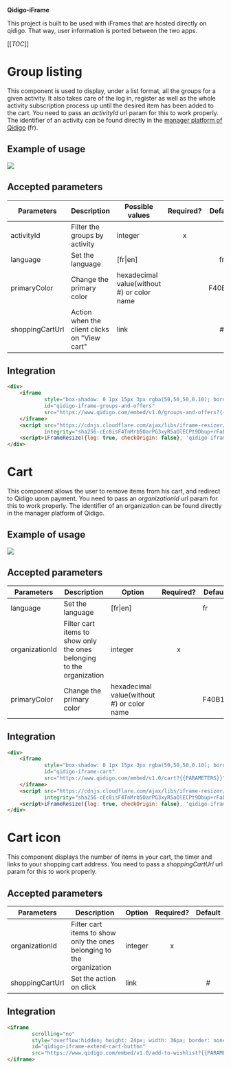 **Qidigo-iFrame**

This project is built to be used with iFrames that are hosted directly on qidigo. That way, user information is ported between the two apps.

[[_TOC_]]

# Group listing

This component is used to display, under a list format, all the groups for a given activity. It also takes care of  the log in, register as well as the whole activity subscription process up until the desired item has been added to the cart. You need to pass an *activityId* url param for this to work properly. The identifier of an activity can be found directly in the
[manager platform of Qidigo](https://aide.qidigo.com/fr/comment-trouver-lidentifiant-dune-activite) (fr).

## Example of usage

![](https://cdn.loom.com/sessions/thumbnails/bacf4fb11b224658ac77ee6b786d4671-with-play.gif)

## Accepted parameters

| Parameters      | Description                                  | Possible values                            | Required? | Default |
| --------------- | -------------------------------------------- | ------------------------------------------ |:---------:|:-------:|
| activityId      | Filter the groups by activity                | integer                                    | x         |         |
| language        | Set the language                             | [fr\|en]                                   |           | fr      |
| primaryColor    | Change the primary color                     | hexadecimal value(without #) or color name |           | F40B17  |
| shoppingCartUrl | Action when the client clicks on "View cart" | link                                       |           | #       |

## Integration

```html
<div>
    <iframe
            style="box-shadow: 0 1px 15px 3px rgba(50,50,50,0.10); border: 1px solid #E3E3E3; transition: height ease 0.3s; width: 100%; max-width: 1080px; min-height: 20px"
            id="qidigo-iframe-groups-and-offers"
            src="https://www.qidigo.com/embed/v1.0/groups-and-offers?{{PARAMETERS}}">
    </iframe>
    <script src="https://cdnjs.cloudflare.com/ajax/libs/iframe-resizer/4.1.1/iframeResizer.min.js"
            integrity="sha256-cEc8isF4TnMrb5OarPG3xyR5aOlECPt9Dbup+rFaEcw=" crossorigin="anonymous"></script>
    <script>iFrameResize({log: true, checkOrigin: false}, 'qidigo-iframe-groups-and-offers')</script>
</div>
```

# Cart

This component allows the user to remove items from his cart, and redirect to Qidigo upon payment. You need to pass an *organizationId* url param for this to work properly. The identifier of an organization can be found directly in the manager platform of Qidigo.

## Example of usage

![](https://cdn.loom.com/sessions/thumbnails/830ab44d2e34455e956ff64c835eed49-with-play.gif)

## Accepted parameters

| Parameters     | Description                                                           | Option                                     | Required? | Default |
| -------------- | --------------------------------------------------------------------- | ------------------------------------------ |:---------:| ------- |
| language       | Set the language                                                      | [fr\|en]                                   |           | fr      |
| organizationId | Filter cart items to show only the ones belonging to the organization | integer                                    | x         |         |
| primaryColor   | Change the primary color                                              | hexadecimal value(without #) or color name |           | F40B17  |

## Integration

```html
<div>
    <iframe
            style="box-shadow: 0 1px 15px 3px rgba(50,50,50,0.10); border: 1px solid #E3E3E3; transition: height ease 0.3s; width: 100%; max-width: 1080px; min-height: 20px"
            id="qidigo-iframe-cart"
            src="https://www.qidigo.com/embed/v1.0/cart?{{PARAMETERS}}">
    </iframe>
    <script src="https://cdnjs.cloudflare.com/ajax/libs/iframe-resizer/4.1.1/iframeResizer.min.js"
            integrity="sha256-cEc8isF4TnMrb5OarPG3xyR5aOlECPt9Dbup+rFaEcw=" crossorigin="anonymous"></script>
    <script>iFrameResize({log: true, checkOrigin: false}, 'qidigo-iframe-cart')</script>
</div>
```

# Cart icon

This component displays the number of items in your cart, the timer and links to your shopping cart address. You need to pass a *shoppingCartUrl* url param for this to work properly.

## Accepted parameters

| Parameters      | Description                                                           | Option  | Required? | Default |
| --------------- | --------------------------------------------------------------------- | ------- |:---------:|:-------:|
| organizationId  | Filter cart items to show only the ones belonging to the organization | integer | x         |         |
| shoppingCartUrl | Set the action on click                                               | link    |           | #       |

## Integration

```html
<iframe
        scrolling="no"
        style="overflow:hidden; height: 24px; width: 36px; border: none;"
        id="qidigo-iframe-extend-cart-button"
        src="https://www.qidigo.com/embed/v1.0/add-to-wishlist?{{PARAMETERS}}">
</iframe>
```
